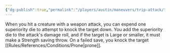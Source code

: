 ```yaml
---
{"dg-publish":true,"permalink":"/players/austin/maneuvers/trip-attack/","noteIcon":""}
---
```


When you hit a creature with a weapon attack, you can expend one superiority die to attempt to knock the target down. You add the superiority die to the attack's damage roll, and if the target is Large or smaller, it must make a Strength saving throw. On a failed save, you knock the target [[Rules/References/Conditions/Prone\|prone]].